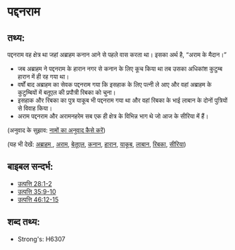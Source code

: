 # पद्दनराम #

## तथ्य: ##

पद्दनराम वह क्षेत्र था जहां अब्राहम कनान आने से पहले वास करता था। इसका अर्थ है, “अराम के मैदान।”

* जब अब्राहम ने पद्दनराम के हारान नगर से कनान के लिए कूच किया था तब उसका अधिकांश कुटुम्ब हारान में ही रह गया था।
* वर्षों बाद अब्राहम का सेवक पद्दनराम गया कि इसहाक के लिए पत्नी ले आए और वहां अब्राहम के कुटुम्बियों में बतूएल की प्रपौत्री रिबका को चुना।
* इसहाक और रिबका का पुत्र याकूब भी पद्दनराम गया था और वहां रिबका के भाई लाबान के दोनों पुत्रियों से विवाह किया।
* अराम पद्दनराम और अरामनहरेम सब एक ही क्षेत्र के विभिन्न भाग थे जो आज के सीरिया में हैं।
 

(अनुवाद के सुझाव: [नामों का अनुवाद कैसे करें](rc://hi/ta/man/translate/translate-names))

(यह भी देखें: [अब्राहम ](../names/abraham.md), [अराम](../names/aram.md), [बेतूएल](../names/bethuel.md), [कनान](../names/canaan.md), [हारान](../names/haran.md), [याकूब](../names/jacob.md), [लाबान](../names/laban.md), [रिबका](../names/rebekah.md), [सीरिया](../names/syria.md))

## बाइबल सन्दर्भ: ##

* [उत्पत्ति 28:1-2](rc://hi/tn/help/gen/28/01)
* [उत्पत्ति 35:9-10](rc://hi/tn/help/gen/35/09)
* [उत्पत्ति 46:12-15](rc://hi/tn/help/gen/46/12)

## शब्द तथ्य: ##

* Strong's: H6307
